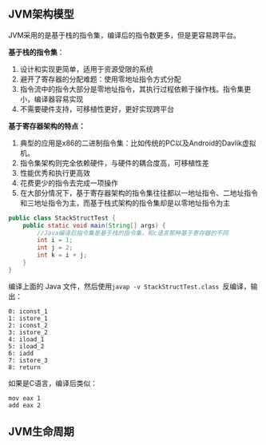 ## JVM架构模型

JVM采用的是基于栈的指令集，编译后的指令数更多，但是更容易跨平台。

**基于栈的指令集**：

1. 设计和实现更简单，适用于资源受限的系统
2. 避开了寄存器的分配难题：使用零地址指令方式分配
3. 指令流中的指令大部分是零地址指令，其执行过程依赖于操作栈。指令集更小，编译器容易实现
4. 不需要硬件支持，可移植性更好，更好实现跨平台

**基于寄存器架构的特点：**

1. 典型的应用是x86的二进制指令集：比如传统的PC以及Android的Davlik虚拟机。
2. 指令集架构则完全依赖硬件，与硬件的耦合度高，可移植性差
3. 性能优秀和执行更高效
4. 花费更少的指令去完成一项操作
5. 在大部分情况下，基于寄存器架构的指令集往往都以一地址指令、二地址指令和三地址指令为主，而基于栈式架构的指令集却是以零地址指令为主

```java
public class StackStructTest {
    public static void main(String[] args) {
        //Java编译后指令集是基于栈的指令集，和c语言那种基于寄存器的不同
        int i = 1;
        int j = 2;
        int k = i + j;
    }
}

```

编译上面的 Java 文件，然后使用`javap -v StackStructTest.class `反编译，输出：

```
0: iconst_1
1: istore_1
2: iconst_2
3: istore_2
4: iload_1
5: iload_2
6: iadd
7: istore_3
8: return
```

如果是C语言，编译后类似：

```
mov eax 1
add eax 2
```

## JVM生命周期



